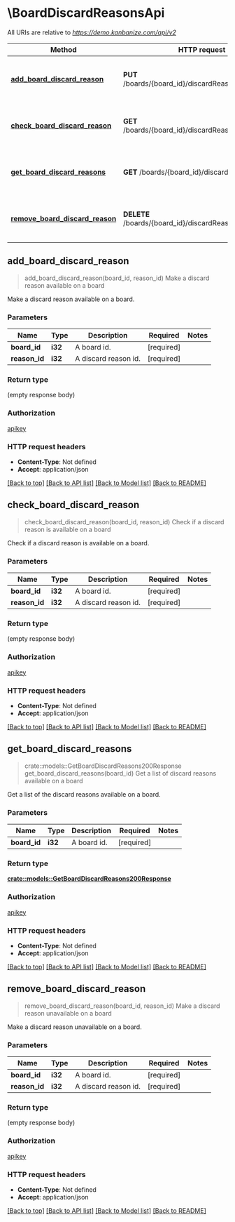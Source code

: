 # \BoardDiscardReasonsApi

All URIs are relative to *https://demo.kanbanize.com/api/v2*

Method | HTTP request | Description
------------- | ------------- | -------------
[**add_board_discard_reason**](BoardDiscardReasonsApi.md#add_board_discard_reason) | **PUT** /boards/{board_id}/discardReasons/{reason_id} | Make a discard reason available on a board
[**check_board_discard_reason**](BoardDiscardReasonsApi.md#check_board_discard_reason) | **GET** /boards/{board_id}/discardReasons/{reason_id} | Check if a discard reason is available on a board
[**get_board_discard_reasons**](BoardDiscardReasonsApi.md#get_board_discard_reasons) | **GET** /boards/{board_id}/discardReasons | Get a list of discard reasons available on a board
[**remove_board_discard_reason**](BoardDiscardReasonsApi.md#remove_board_discard_reason) | **DELETE** /boards/{board_id}/discardReasons/{reason_id} | Make a discard reason unavailable on a board



## add_board_discard_reason

> add_board_discard_reason(board_id, reason_id)
Make a discard reason available on a board

Make a discard reason available on a board.

### Parameters


Name | Type | Description  | Required | Notes
------------- | ------------- | ------------- | ------------- | -------------
**board_id** | **i32** | A board id. | [required] |
**reason_id** | **i32** | A discard reason id. | [required] |

### Return type

 (empty response body)

### Authorization

[apikey](../README.md#apikey)

### HTTP request headers

- **Content-Type**: Not defined
- **Accept**: application/json

[[Back to top]](#) [[Back to API list]](../README.md#documentation-for-api-endpoints) [[Back to Model list]](../README.md#documentation-for-models) [[Back to README]](../README.md)


## check_board_discard_reason

> check_board_discard_reason(board_id, reason_id)
Check if a discard reason is available on a board

Check if a discard reason is available on a board.

### Parameters


Name | Type | Description  | Required | Notes
------------- | ------------- | ------------- | ------------- | -------------
**board_id** | **i32** | A board id. | [required] |
**reason_id** | **i32** | A discard reason id. | [required] |

### Return type

 (empty response body)

### Authorization

[apikey](../README.md#apikey)

### HTTP request headers

- **Content-Type**: Not defined
- **Accept**: application/json

[[Back to top]](#) [[Back to API list]](../README.md#documentation-for-api-endpoints) [[Back to Model list]](../README.md#documentation-for-models) [[Back to README]](../README.md)


## get_board_discard_reasons

> crate::models::GetBoardDiscardReasons200Response get_board_discard_reasons(board_id)
Get a list of discard reasons available on a board

Get a list of the discard reasons available on a board.

### Parameters


Name | Type | Description  | Required | Notes
------------- | ------------- | ------------- | ------------- | -------------
**board_id** | **i32** | A board id. | [required] |

### Return type

[**crate::models::GetBoardDiscardReasons200Response**](getBoardDiscardReasons_200_response.md)

### Authorization

[apikey](../README.md#apikey)

### HTTP request headers

- **Content-Type**: Not defined
- **Accept**: application/json

[[Back to top]](#) [[Back to API list]](../README.md#documentation-for-api-endpoints) [[Back to Model list]](../README.md#documentation-for-models) [[Back to README]](../README.md)


## remove_board_discard_reason

> remove_board_discard_reason(board_id, reason_id)
Make a discard reason unavailable on a board

Make a discard reason unavailable on a board.

### Parameters


Name | Type | Description  | Required | Notes
------------- | ------------- | ------------- | ------------- | -------------
**board_id** | **i32** | A board id. | [required] |
**reason_id** | **i32** | A discard reason id. | [required] |

### Return type

 (empty response body)

### Authorization

[apikey](../README.md#apikey)

### HTTP request headers

- **Content-Type**: Not defined
- **Accept**: application/json

[[Back to top]](#) [[Back to API list]](../README.md#documentation-for-api-endpoints) [[Back to Model list]](../README.md#documentation-for-models) [[Back to README]](../README.md)


